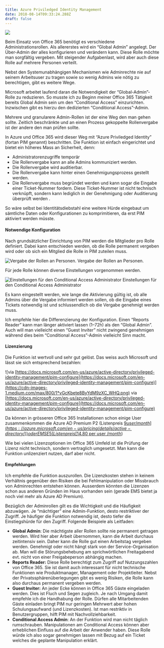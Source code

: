 ```yaml
---
title: Azure Priviledged Identity Management
date: 2018-08-14T09:33:24.288Z
draft: false
---
```


![](https://cdn-images-1.medium.com/max/800/1*p0oyGlyD7LoKad9vwUIwBA.png)

Beim Einsatz von Office 365 benötigt es verschiedene Administrationsrollen. Als allererstes wird ein “Global Admin” angelegt. Der Über-Admin der alles konfigurieren und verändern kann. Diese Rolle möchte man sorgfältig vergeben. Mit steigender Aufgabenlast, wird aber auch diese Rolle auf mehrere Personen verteilt.

Nebst den Systemunabhängigen Mechanismen wie Adminrechte nie auf seinem Arbeitsuser zu tragen sowie so wenig Admins wie nötig zu berechtigen, gibt es weitere Wege.

Microsoft arbeitet laufend daran die Notwendigkeit der “Global-Admin”-Rolle zu reduzieren. So musste ich zu Beginn meiner Office 365 Tätigkeit bereits Global Admin sein um den “Conditional Access” einzurichten. Inzwischen gibt es hierzu den dedizierten “Conditional Access”-Admin.

Mehrere und granularere Admin-Rollen ist der eine Weg den man gehen sollte. Zeitlich beschränkte und an einen Prozess gekoppelte Rollenvergabe ist der andere den man prüfen sollte.

In Azure und Office 365 wird dieser Weg mit “Azure Priviledged Identity” (fortan PIM genannt) beschritten. Die Funktion ist einfach eingerichtet und bietet ein höheres Mass an Sicherheit, denn:

*   Administratorenzugriffe temporär
*   Die Rollenvergabe kann an alle Admins kommuniziert werden.
*   Die Rollenvergabe wird auditierbar.
*   Die Rollenvergabe kann hinter einen Genehmigungsprozess gestellt werden.
*   Die Rollenvergabe muss begründet werden und kann sogar die Eingabe einer Ticket-Nummer fordern. Diese Ticket-Nummer ist nicht technisch verknüpft, sondern kann lediglich in der Genehmigung oder Auditierung überprüft werden .

So wäre selbst bei Identitätsdiebstahl eine weitere Hürde eingebaut um sämtliche Daten oder Konfigurationen zu komprimitieren, da erst PIM aktiviert werden müsste.

#### Notwendige Konfiguration

Nach grundsätzlicher Einrichtung von PIM werden die Mitglieder pro Rolle definiert. Dabei kann entschieden werden, ob die Rolle permanent vergeben wird oder ob sich ein Mitglied die Rolle in PIM zuteilen muss.

![Vergabe der Rollen an Personen.](https://cdn-images-1.medium.com/max/800/1*WpFPlgy4CqEFjz7Uru3W5g.png)
Vergabe der Rollen an Personen.

Für jede Rolle können diverse Einstellungen vorgenommen werden.

![Einstellungen für den Conditional Access Administrator](https://cdn-images-1.medium.com/max/800/1*4N_Kw4ODKNuWUk2CU4Aqug.png)
Einstellungen für den Conditional Access Administrator

Es kann eingestellt werden, wie lange die Aktivierung gültig ist, ob alle Admins über die Vergabe informiert werden sollen, ob die Eingabe eines Tickets notwendig ist und schlussendlich ob die Vergabe genehmigt werden muss.

Ich empfehle hier die Differenzierung der Konfiguration. Einen “Reports Reader” kann man länger aktiviert lassen (1–72h) als den “Global Admin”. Auch will man vielleicht einen “Guest Inviter” nicht zwingend genehmigen während dies beim “Conditional Access”-Admin vielleicht Sinn macht.

#### Lizenzierung

Die Funktion ist wertvoll und sehr gut gelöst. Das weiss auch Microsoft und lässt sie sich entsprechend bezahlen:

![via [https://docs.microsoft.com/en-us/azure/active-directory/privileged-identity-management/pim-configure](https://docs.microsoft.com/en-us/azure/active-directory/privileged-identity-management/pim-configure)](https://cdn-images-1.medium.com/max/800/1*vGcKbete8ByYdM9zXC_WHQ.png)
via [https://docs.microsoft.com/en-us/azure/active-directory/privileged-identity-management/pim-configure](https://docs.microsoft.com/en-us/azure/active-directory/privileged-identity-management/pim-configure)

Da können in grösseren Office 365 Installationen schon einige User zusammenkommen die Azure AD Premium P2 (Listenpreis [$9 user/month](https://azure.microsoft.com/en-us/pricing/details/active-directory/)) oder EMS E5 (Listenpreis [$14.80 per user /month](https://www.microsoft.com/en-us/cloud-platform/enterprise-mobility-security-pricing))

Wie bei vielen Lizenzoptionen im Office 365 Umfeld ist die Prüfung der Lizenz nicht technisch, sondern vertraglich umgesetzt. Man kann die Funktion unlizenziert nutzen, darf aber nicht.

#### Empfehlungen

Ich empfehle die Funktion auszurollen. Die Lizenzkosten stehen in keinem Verhältnis gegenüber den Risiken die bei Fehlmanipulation oder Missbrauch von Adminrechten entstehen können. Ausserdem könnten die Lizenzen schon aus anderen Gründen im Haus vorhanden sein (gerade EMS bietet ja noch viel mehr als Azure AD Premium).

Bezüglich der Adminrollen gilt es die Wichtigkeit und die Häufigkeit abzuwägen. Je “mächtiger” eine Admin-Funktion, desto restriktiver der Zugriff. Je häufiger die Funktion notwendig ist, desto tiefer die Einstiegshürde für den Zugriff. Folgende Beispiele als Leitfaden:

*   **Global Admin**: Die mächtigste aller Rollen sollte nie permanent getragen werden. Wird hier aber Arbeit übernommen, kann die Arbeit durchaus zeitintensiv sein. Daher kann die Rolle gut einen Arbeitstag vergeben werden. Genehmigt oder nicht hängt stark von der Service-Organisation ab. Man will die Störungsbehebung am sprichwörtlichen Freitagabend evt. nicht von einer Freigabeperson abhängig machen.
*   **Reports Reader:** Diese Rolle berechtigt zum Zugriff auf Nutzungszahlen von Office 365. Sie ist damit auch interessant für nicht technische Funktionen wie Produktmanager, Management oder Projektleiter. Nebst der Privatssphärenüberlegungen gibt es wenig Risiken, die Rolle kann also durchaus permanent vergeben werden.
*   **Guest Inviter:** An jeder Ecke können in Office 365 Gäste eingeladen werden. Dies ist Fluch und Segen zugleich. Je nach Umgang damit empfehle ich die Handhabung der Rolle. Dürfen alle Mitarbeitenden Gäste einladen bringt PIM nur geringen Mehrwert aber hohen Schulungsaufwand (und Lizenzkosten). Ist man restriktiv in Benutzergruppen, hilft PIM mit Nachvollziehbarkeit.
*   **Conditional Access Admin**: An der Funktion wird man nicht täglich rumschrauben. Manipulationen am Conditional Access können aber erheblichen Einfluss auf die Arbeit der Anwender haben. Diese Rolle würde ich also sogar genehmigen lassen mit Bezug auf ein Ticket welches die geplante Manipulation erklärt.